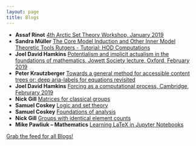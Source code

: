 ```yaml
---
layout: page
title: Blogs
---
```


* **Assaf Rinot** [4th Arctic Set Theory Workshop, January 2019](http://blog.assafrinot.com/?p=4556)
* **Sandra Müller** [The Core Model Induction and Other Inner Model Theoretic Tools Rutgers - Tutorial: HOD Computations](https://muellersandra.github.io/upcomingtalk/talk/invconftalk/2019/02/09/TalkCMIworkshop.html)
* **Joel David Hamkins** [Potentialism and implicit actualism in the foundations of mathematics, Jowett Society lecture, Oxford, February 2019](http://jdh.hamkins.org/potentialism-and-implicit-actualism-in-the-foundations-of-mathematics-jowett-society-oxford-february-2019/)
* **Peter Krautzberger** [Towards a general method for accessible content trees or: deep aria-labels for equations revisited](https://www.peterkrautzberger.org/0209/)
* **Joel David Hamkins** [Forcing as a computational process, Cambridge, Februrary 2019](http://jdh.hamkins.org/forcing-as-a-computational-process-cambridge-februrary-2019/)
* **Nick Gill** [Matrices for classical groups](https://nickpgill.github.io/matrices-for-classical-groups)
* **Samuel Coskey** [Logic and set theory](http://scoskey.org/course/1819s-502/)
* **Samuel Coskey** [Foundations of analysis](http://scoskey.org/course/1819s-314/)
* **Nick Gill** [Groups with identical element counts](https://nickpgill.github.io/groups-with-identical-element-counts)
* **Mike Pawliuk – Mathematics** [Learning LaTeX in Jupyter Notebooks](https://mikepawliuk.ca/2018/12/16/learning-latex-in-jupyter-notebooks/)

[Grab the feed for all Blogs!](Blogs.xml)
